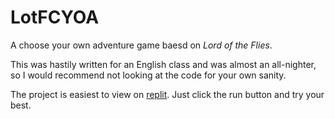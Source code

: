 # LotFCYOA

A choose your own adventure game baesd on *Lord of the Flies*.

This was hastily written for an English class and was almost an all-nighter, so I would recommend not looking at the code for your own sanity.

The project is easiest to view on [replit](https://repl.it/@iCalculated/LotFCYOA). Just click the run button and try your best. 
